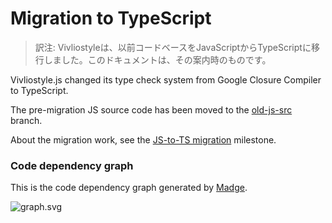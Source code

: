 # Migration to TypeScript

> 訳注: Vivliostyleは、以前コードベースをJavaScriptからTypeScriptに移行しました。このドキュメントは、その案内時のものです。

Vivliostyle.js changed its type check system from Google Closure Compiler to TypeScript.

The pre-migration JS source code has been moved to the [old-js-src](https://github.com/vivliostyle/vivliostyle.js/tree/old-js-src) branch.

About the migration work, see the [JS-to-TS migration](https://github.com/vivliostyle/vivliostyle.js/milestone/1) milestone.

### Code dependency graph

This is the code dependency graph generated by [Madge](https://github.com/pahen/madge).

![graph.svg](./images/graph.svg)
